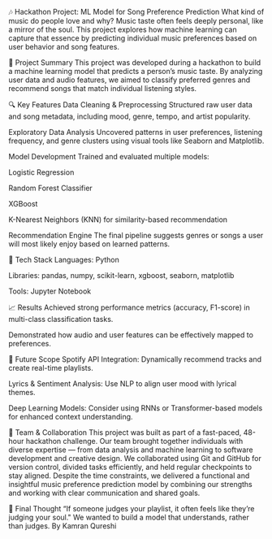 🎶 Hackathon Project: ML Model for Song Preference Prediction
What kind of music do people love and why?
Music taste often feels deeply personal, like a mirror of the soul. This project explores how machine learning can capture that essence by predicting individual music preferences based on user behavior and song features.

📍 Project Summary
This project was developed during a hackathon to build a machine learning model that predicts a person’s music taste. By analyzing user data and audio features, we aimed to classify preferred genres and recommend songs that match individual listening styles.

🔍 Key Features
Data Cleaning & Preprocessing
Structured raw user data and song metadata, including mood, genre, tempo, and artist popularity.

Exploratory Data Analysis
Uncovered patterns in user preferences, listening frequency, and genre clusters using visual tools like Seaborn and Matplotlib.

Model Development
Trained and evaluated multiple models:

Logistic Regression

Random Forest Classifier

XGBoost

K-Nearest Neighbors (KNN) for similarity-based recommendation

Recommendation Engine
The final pipeline suggests genres or songs a user will most likely enjoy based on learned patterns.

🧠 Tech Stack
Languages: Python

Libraries: pandas, numpy, scikit-learn, xgboost, seaborn, matplotlib

Tools: Jupyter Notebook

📈 Results
Achieved strong performance metrics (accuracy, F1-score) in multi-class classification tasks.

Demonstrated how audio and user features can be effectively mapped to preferences.

🔄 Future Scope
Spotify API Integration: Dynamically recommend tracks and create real-time playlists.

Lyrics & Sentiment Analysis: Use NLP to align user mood with lyrical themes.

Deep Learning Models: Consider using RNNs or Transformer-based models for enhanced context understanding.

👥 Team & Collaboration
This project was built as part of a fast-paced, 48-hour hackathon challenge. Our team brought together individuals with diverse expertise — from data analysis and machine learning to software development and creative design. We collaborated using Git and GitHub for version control, divided tasks efficiently, and held regular checkpoints to stay aligned. Despite the time constraints, we delivered a functional and insightful music preference prediction model by combining our strengths and working with clear communication and shared goals.

💭 Final Thought
“If someone judges your playlist, it often feels like they’re judging your soul."
We wanted to build a model that understands, rather than judges.
By Kamran Qureshi
